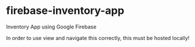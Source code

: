 # firebase-inventory-app
Inventory App using Google Firebase


In order to use view and navigate this correctly, this must be hosted locally! 
